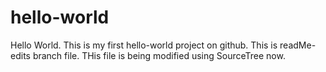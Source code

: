 # hello-world
Hello World. This is my first hello-world project on github.
This is readMe-edits branch file.
THis file is being modified using SourceTree now.
